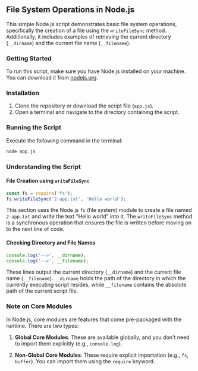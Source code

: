 ## File System Operations in Node.js

This simple Node.js script demonstrates basic file system operations, specifically the creation of a file using the `writeFileSync` method. Additionally, it includes examples of retrieving the current directory (`__dirname`) and the current file name (`__filename`).

### Getting Started

To run this script, make sure you have Node.js installed on your machine. You can download it from [nodejs.org](https://nodejs.org/).

### Installation

1. Clone the repository or download the script file (`app.js`).
2. Open a terminal and navigate to the directory containing the script.

### Running the Script

Execute the following command in the terminal:

```bash
node app.js
```

### Understanding the Script

#### File Creation using `writeFileSync`

```javascript
const fs = require('fs');
fs.writeFileSync('2-app.txt', 'Hello world');
```

This section uses the Node.js `fs` (file system) module to create a file named `2-app.txt` and write the text "Hello world" into it. The `writeFileSync` method is a synchronous operation that ensures the file is written before moving on to the next line of code.

#### Checking Directory and File Names

```javascript
console.log('-->', __dirname);
console.log('-->', __filename);
```

These lines output the current directory (`__dirname`) and the current file name (`__filename`). `__dirname` holds the path of the directory in which the currently executing script resides, while `__filename` contains the absolute path of the current script file.

### Note on Core Modules

In Node.js, core modules are features that come pre-packaged with the runtime. There are two types:

1. **Global Core Modules**: These are available globally, and you don't need to import them explicitly (e.g., `console.log`).

2. **Non-Global Core Modules**: These require explicit importation (e.g., `fs`, `buffer`). You can import them using the `require` keyword.
